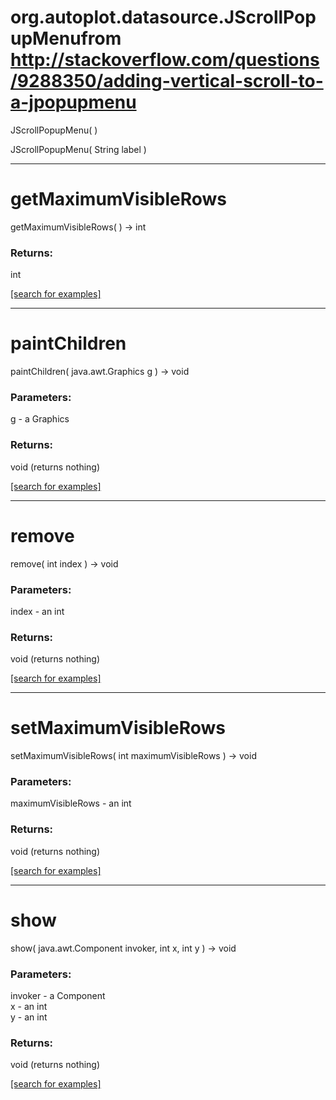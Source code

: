 # org.autoplot.datasource.JScrollPopupMenufrom http://stackoverflow.com/questions/9288350/adding-vertical-scroll-to-a-jpopupmenu
JScrollPopupMenu( )


JScrollPopupMenu( String label )


***
<a name="getMaximumVisibleRows"></a>
# getMaximumVisibleRows
getMaximumVisibleRows(  ) &rarr; int



### Returns:
int


<a href="https://github.com/autoplot/dev/search?q=getMaximumVisibleRows&unscoped_q=getMaximumVisibleRows">[search for examples]</a>

***
<a name="paintChildren"></a>
# paintChildren
paintChildren( java.awt.Graphics g ) &rarr; void



### Parameters:
g - a Graphics

### Returns:
void (returns nothing)


<a href="https://github.com/autoplot/dev/search?q=paintChildren&unscoped_q=paintChildren">[search for examples]</a>

***
<a name="remove"></a>
# remove
remove( int index ) &rarr; void



### Parameters:
index - an int

### Returns:
void (returns nothing)


<a href="https://github.com/autoplot/dev/search?q=remove&unscoped_q=remove">[search for examples]</a>

***
<a name="setMaximumVisibleRows"></a>
# setMaximumVisibleRows
setMaximumVisibleRows( int maximumVisibleRows ) &rarr; void



### Parameters:
maximumVisibleRows - an int

### Returns:
void (returns nothing)


<a href="https://github.com/autoplot/dev/search?q=setMaximumVisibleRows&unscoped_q=setMaximumVisibleRows">[search for examples]</a>

***
<a name="show"></a>
# show
show( java.awt.Component invoker, int x, int y ) &rarr; void



### Parameters:
invoker - a Component
<br>x - an int
<br>y - an int

### Returns:
void (returns nothing)


<a href="https://github.com/autoplot/dev/search?q=show&unscoped_q=show">[search for examples]</a>

